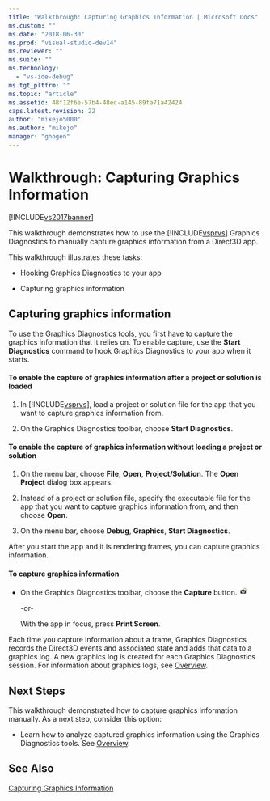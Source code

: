```yaml
---
title: "Walkthrough: Capturing Graphics Information | Microsoft Docs"
ms.custom: ""
ms.date: "2018-06-30"
ms.prod: "visual-studio-dev14"
ms.reviewer: ""
ms.suite: ""
ms.technology: 
  - "vs-ide-debug"
ms.tgt_pltfrm: ""
ms.topic: "article"
ms.assetid: 48f12f6e-57b4-48ec-a145-89fa71a42424
caps.latest.revision: 22
author: "mikejo5000"
ms.author: "mikejo"
manager: "ghogen"
---
```

# Walkthrough: Capturing Graphics Information
[!INCLUDE[vs2017banner](../includes/vs2017banner.md)]

  
This walkthrough demonstrates how to use the [!INCLUDE[vsprvs](../includes/vsprvs-md.md)] Graphics Diagnostics to manually capture graphics information from a Direct3D app.  
  
 This walkthrough illustrates these tasks:  
  
-   Hooking Graphics Diagnostics to your app  
  
-   Capturing graphics information  
  
## Capturing graphics information  
 To use the Graphics Diagnostics tools, you first have to capture the graphics information that it relies on. To enable capture, use the **Start Diagnostics** command to hook Graphics Diagnostics to your app when it starts.  
  
#### To enable the capture of graphics information after a project or solution is loaded  
  
1.  In [!INCLUDE[vsprvs](../includes/vsprvs-md.md)], load a project or solution file for the app that you want to capture graphics information from.  
  
2.  On the Graphics Diagnostics toolbar, choose **Start Diagnostics**.  
  
#### To enable the capture of graphics information without loading a project or solution  
  
1.  On the menu bar, choose **File**, **Open**, **Project/Solution**. The **Open Project** dialog box appears.  
  
2.  Instead of a project or solution file, specify the executable file for the app that you want to capture graphics information from, and then choose **Open**.  
  
3.  On the menu bar, choose **Debug**, **Graphics**, **Start Diagnostics**.  
  
 After you start the app and it is rendering frames, you can capture graphics information.  
  
#### To capture graphics information  
  
-   On the Graphics Diagnostics toolbar, choose the **Capture** button. ![Graphics capture button icon](../debugger/media/debuggingdirectxgraphics.png "DebuggingDirectXGraphics")  
  
     -or-  
  
     With the app in focus, press **Print Screen**.  
  
 Each time you capture information about a frame, Graphics Diagnostics records the Direct3D events and associated state and adds that data to a graphics log. A new graphics log is created for each Graphics Diagnostics session. For information about graphics logs, see [Overview](../debugger/overview-of-visual-studio-graphics-diagnostics.md).  
  
## Next Steps  
 This walkthrough demonstrated how to capture graphics information manually. As a next step, consider this option:  
  
-   Learn how to analyze captured graphics information using the Graphics Diagnostics tools. See [Overview](../debugger/overview-of-visual-studio-graphics-diagnostics.md).  
  
## See Also  
 [Capturing Graphics Information](../debugger/capturing-graphics-information.md)



